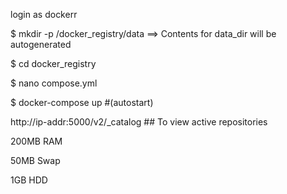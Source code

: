 login as dockerr

$ mkdir -p /docker_registry/data ==> Contents for data_dir will be autogenerated

$ cd docker_registry

$ nano compose.yml

$ docker-compose up #(autostart)

http://ip-addr:5000/v2/_catalog ## To view active repositories

200MB RAM

50MB Swap

1GB HDD
